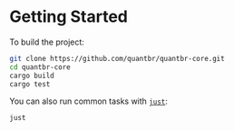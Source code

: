 # Getting Started

To build the project:

```bash
git clone https://github.com/quantbr/quantbr-core.git
cd quantbr-core
cargo build
cargo test
```

You can also run common tasks with [`just`](https://github.com/casey/just):

```bash
just
```
